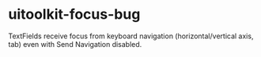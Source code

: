 # uitoolkit-focus-bug
 
TextFields receive focus from keyboard navigation (horizontal/vertical axis, tab) even with Send Navigation disabled.
